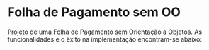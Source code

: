 # Folha de Pagamento sem OO
Projeto de uma Folha de Pagamento sem Orientação a Objetos.
As funcionalidades e o êxito na implementação encontram-se abaixo:




